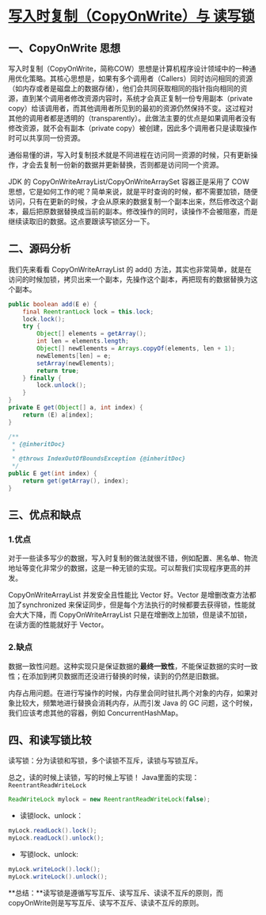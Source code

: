 # [写入时复制（CopyOnWrite）与 读写锁](https://www.cnblogs.com/snm511/p/14084649.html)

## 一、CopyOnWrite 思想

写入时复制（CopyOnWrite，简称COW）思想是计算机程序设计领域中的一种通用优化策略。其核心思想是，如果有多个调用者（Callers）同时访问相同的资源（如内存或者是磁盘上的数据存储），他们会共同获取相同的指针指向相同的资源，直到某个调用者修改资源内容时，系统才会真正复制一份专用副本（private copy）给该调用者，而其他调用者所见到的最初的资源仍然保持不变。这过程对其他的调用者都是透明的（transparently）。此做法主要的优点是如果调用者没有修改资源，就不会有副本（private copy）被创建，因此多个调用者只是读取操作时可以共享同一份资源。

通俗易懂的讲，写入时复制技术就是不同进程在访问同一资源的时候，只有更新操作，才会去复制一份新的数据并更新替换，否则都是访问同一个资源。

JDK 的 CopyOnWriteArrayList/CopyOnWriteArraySet 容器正是采用了 COW 思想，它是如何工作的呢？简单来说，就是平时查询的时候，都不需要加锁，随便访问，只有在更新的时候，才会从原来的数据复制一个副本出来，然后修改这个副本，最后把原数据替换成当前的副本。修改操作的同时，读操作不会被阻塞，而是继续读取旧的数据。这点要跟读写锁区分一下。

## 二、源码分析

我们先来看看 CopyOnWriteArrayList 的 add() 方法，其实也非常简单，就是在访问的时候加锁，拷贝出来一个副本，先操作这个副本，再把现有的数据替换为这个副本。

```java
public boolean add(E e) {
    final ReentrantLock lock = this.lock;
    lock.lock();
    try {
        Object[] elements = getArray();
        int len = elements.length;
        Object[] newElements = Arrays.copyOf(elements, len + 1);
        newElements[len] = e;
        setArray(newElements);
        return true;
    } finally {
        lock.unlock();
    }
}
private E get(Object[] a, int index) {
    return (E) a[index];
}

/**
 * {@inheritDoc}
 *
 * @throws IndexOutOfBoundsException {@inheritDoc}
 */
public E get(int index) {
    return get(getArray(), index);
}
```

## 三、优点和缺点

### 1.优点

对于一些读多写少的数据，写入时复制的做法就很不错，例如配置、黑名单、物流地址等变化非常少的数据，这是一种无锁的实现。可以帮我们实现程序更高的并发。

CopyOnWriteArrayList 并发安全且性能比 Vector 好。Vector 是增删改查方法都加了synchronized 来保证同步，但是每个方法执行的时候都要去获得锁，性能就会大大下降，而 CopyOnWriteArrayList 只是在增删改上加锁，但是读不加锁，在读方面的性能就好于 Vector。

### 2.缺点

数据一致性问题。这种实现只是保证数据的**最终一致性**，不能保证数据的实时一致性；在添加到拷贝数据而还没进行替换的时候，读到的仍然是旧数据。

内存占用问题。在进行写操作的时候，内存里会同时驻扎两个对象的内存，如果对象比较大，频繁地进行替换会消耗内存，从而引发 Java 的 GC 问题，这个时候，我们应该考虑其他的容器，例如 ConcurrentHashMap。

## 四、和读写锁比较

读写锁：分为读锁和写锁，多个读锁不互斥，读锁与写锁互斥。

总之，读的时候上读锁，写的时候上写锁！ Java里面的实现：`ReentrantReadWriteLock`

```java
ReadWriteLock mylock = new ReentrantReadWriteLock(false);
```

- 读锁lock、unlock：

```java
myLock.readLock().lock();
myLock.readLock().unlock();
```

- 写锁lock、unlock:

```java
myLock.writeLock().lock();
myLock.writeLock().unlock();
```

**总结：**读写锁是遵循写写互斥、读写互斥、读读不互斥的原则，而copyOnWrite则是写写互斥、读写不互斥、读读不互斥的原则。